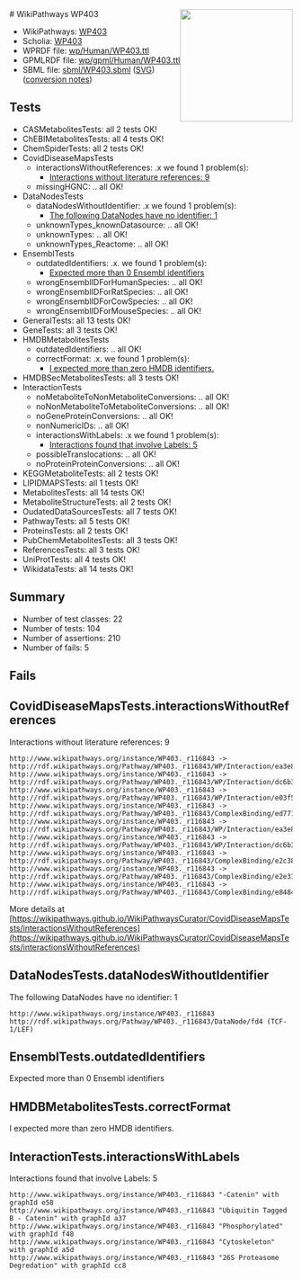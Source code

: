 <img style="float: right; width: 200px" src="../logo.png" />
# WikiPathways WP403

* WikiPathways: [WP403](https://identifiers.org/wikipathways:WP403)
* Scholia: [WP403](https://scholia.toolforge.org/wikipathways/WP403)
* WPRDF file: [wp/Human/WP403.ttl](../wp/Human/WP403.ttl)
* GPMLRDF file: [wp/gpml/Human/WP403.ttl](../wp/gpml/Human/WP403.ttl)
* SBML file: [sbml/WP403.sbml](../sbml/WP403.sbml) ([SVG](../sbml/WP403.svg)) ([conversion notes](../sbml/WP403.txt))

## Tests
* CASMetabolitesTests: all 2 tests OK!
* ChEBIMetabolitesTests: all 4 tests OK!
* ChemSpiderTests: all 2 tests OK!
* CovidDiseaseMapsTests
    * interactionsWithoutReferences: .x we found 1 problem(s):
        * [Interactions without literature references: 9](#2e295937)
    * missingHGNC: .. all OK!
* DataNodesTests
    * dataNodesWithoutIdentifier: .x we found 1 problem(s):
        * [The following DataNodes have no identifier: 1](#d2d32fa0)
    * unknownTypes_knownDatasource: .. all OK!
    * unknownTypes: .. all OK!
    * unknownTypes_Reactome: .. all OK!
* EnsemblTests
    * outdatedIdentifiers: .x. we found 1 problem(s):
        * [Expected more than 0 Ensembl identifiers](#f44398b7)
    * wrongEnsemblIDForHumanSpecies: .. all OK!
    * wrongEnsemblIDForRatSpecies: .. all OK!
    * wrongEnsemblIDForCowSpecies: .. all OK!
    * wrongEnsemblIDForMouseSpecies: .. all OK!
* GeneralTests: all 13 tests OK!
* GeneTests: all 3 tests OK!
* HMDBMetabolitesTests
    * outdatedIdentifiers: .. all OK!
    * correctFormat: .x. we found 1 problem(s):
        * [I expected more than zero HMDB identifiers.](#ad154c1e)
* HMDBSecMetabolitesTests: all 3 tests OK!
* InteractionTests
    * noMetaboliteToNonMetaboliteConversions: .. all OK!
    * noNonMetaboliteToMetaboliteConversions: .. all OK!
    * noGeneProteinConversions: .. all OK!
    * nonNumericIDs: .. all OK!
    * interactionsWithLabels: .x we found 1 problem(s):
        * [Interactions found that involve Labels: 5](#630d267c)
    * possibleTranslocations: .. all OK!
    * noProteinProteinConversions: .. all OK!
* KEGGMetaboliteTests: all 2 tests OK!
* LIPIDMAPSTests: all 1 tests OK!
* MetabolitesTests: all 14 tests OK!
* MetaboliteStructureTests: all 2 tests OK!
* OudatedDataSourcesTests: all 7 tests OK!
* PathwayTests: all 5 tests OK!
* ProteinsTests: all 2 tests OK!
* PubChemMetabolitesTests: all 3 tests OK!
* ReferencesTests: all 3 tests OK!
* UniProtTests: all 4 tests OK!
* WikidataTests: all 14 tests OK!


## Summary

* Number of test classes: 22
* Number of tests: 104
* Number of assertions: 210
* Number of fails: 5

## Fails

<a name="2e295937" />

## CovidDiseaseMapsTests.interactionsWithoutReferences

Interactions without literature references: 9
```
http://www.wikipathways.org/instance/WP403._r116843 -> http://rdf.wikipathways.org/Pathway/WP403._r116843/WP/Interaction/ea3e8_1
http://www.wikipathways.org/instance/WP403._r116843 -> http://rdf.wikipathways.org/Pathway/WP403._r116843/WP/Interaction/dc6b3_1
http://www.wikipathways.org/instance/WP403._r116843 -> http://rdf.wikipathways.org/Pathway/WP403._r116843/WP/Interaction/e03f5
http://www.wikipathways.org/instance/WP403._r116843 -> http://rdf.wikipathways.org/Pathway/WP403._r116843/ComplexBinding/ed771
http://www.wikipathways.org/instance/WP403._r116843 -> http://rdf.wikipathways.org/Pathway/WP403._r116843/WP/Interaction/ea3e8_2
http://www.wikipathways.org/instance/WP403._r116843 -> http://rdf.wikipathways.org/Pathway/WP403._r116843/WP/Interaction/dc6b3_2
http://www.wikipathways.org/instance/WP403._r116843 -> http://rdf.wikipathways.org/Pathway/WP403._r116843/ComplexBinding/e2c38
http://www.wikipathways.org/instance/WP403._r116843 -> http://rdf.wikipathways.org/Pathway/WP403._r116843/ComplexBinding/e2e31
http://www.wikipathways.org/instance/WP403._r116843 -> http://rdf.wikipathways.org/Pathway/WP403._r116843/ComplexBinding/e8484
```

More details at [https://wikipathways.github.io/WikiPathwaysCurator/CovidDiseaseMapsTests/interactionsWithoutReferences](https://wikipathways.github.io/WikiPathwaysCurator/CovidDiseaseMapsTests/interactionsWithoutReferences)

<a name="d2d32fa0" />

## DataNodesTests.dataNodesWithoutIdentifier

The following DataNodes have no identifier: 1
```
http://www.wikipathways.org/instance/WP403._r116843 http://rdf.wikipathways.org/Pathway/WP403._r116843/DataNode/fd4 (TCF-1/LEF)
```

<a name="f44398b7" />

## EnsemblTests.outdatedIdentifiers

Expected more than 0 Ensembl identifiers
<a name="ad154c1e" />

## HMDBMetabolitesTests.correctFormat

I expected more than zero HMDB identifiers.
<a name="630d267c" />

## InteractionTests.interactionsWithLabels

Interactions found that involve Labels: 5
```
http://www.wikipathways.org/instance/WP403._r116843 "-Catenin" with graphId e58
http://www.wikipathways.org/instance/WP403._r116843 "Ubiquitin Tagged
B - Catenin" with graphId a37
http://www.wikipathways.org/instance/WP403._r116843 "Phosphorylated" with graphId f48
http://www.wikipathways.org/instance/WP403._r116843 "Cytoskeleton" with graphId a5d
http://www.wikipathways.org/instance/WP403._r116843 "26S Proteasome Degredation" with graphId cc8
```

